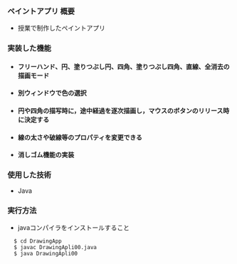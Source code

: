 ### ペイントアプリ 概要
- 授業で制作したペイントアプリ

### 実装した機能
- #### フリーハンド、円、塗りつぶし円、四角、塗りつぶし四角、直線、全消去の描画モード
- #### 別ウィンドウで色の選択
- #### 円や四角の描写時に，途中経過を逐次描画し，マウスのボタンのリリース時に決定する
- #### 線の太さや破線等のプロパティを変更できる
- #### 消しゴム機能の実装


### 使用した技術
- Java

### 実行方法
- javaコンパイラをインストールすること
```
  $ cd DrawingApp
  $ javac DrawingApli00.java
  $ java DrawingApli00
```